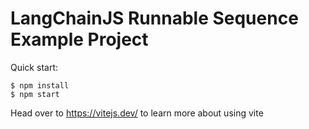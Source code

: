 # LangChainJS Runnable Sequence Example Project

Quick start:

```
$ npm install
$ npm start
````

Head over to https://vitejs.dev/ to learn more about using vite
